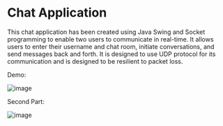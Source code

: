 # Chat Application
This chat application has been created using Java Swing and Socket programming to enable two users to communicate in real-time. It allows users to enter their username and chat room, initiate conversations, and send messages back and forth. It is designed to use UDP protocol for its communication and is designed to be resilient to packet loss.

Demo:

![image](https://user-images.githubusercontent.com/98059442/213889148-1b4f8410-8c9f-430a-a509-40e3c5b393bd.png)

Second Part:

![image](https://user-images.githubusercontent.com/98059442/213889272-05bae0e5-042f-41fb-a716-db7b8885b505.png)
